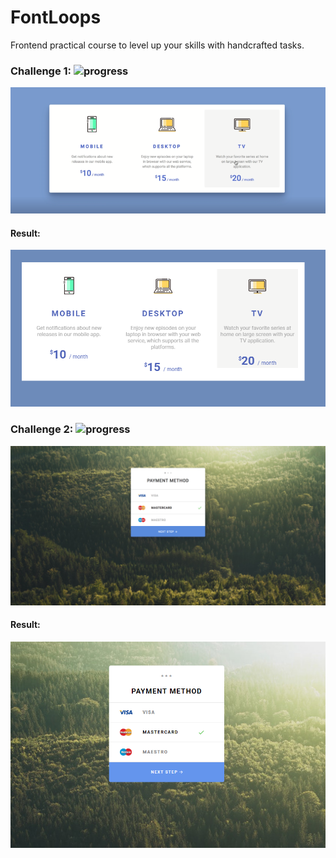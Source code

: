 # FontLoops

Frontend practical course to level up your skills with handcrafted tasks.

### Challenge 1: ![progress](http://progressed.io/bar/99?title=completed "progress")
![Desafio](https://github.com/RenatoSiqueira/StudyFlow/blob/master/FrontLoops/Loop%201%20-%20Step%201/Challenge.png)

#### Result:
![Result](https://github.com/RenatoSiqueira/StudyFlow/blob/master/FrontLoops/Loop%201%20-%20Step%201/Finished.png)


### Challenge 2: ![progress](http://progressed.io/bar/90?title=completed "progress")
![Desafio](https://github.com/RenatoSiqueira/StudyFlow/blob/master/FrontLoops/Loop%201%20-%20Step%202/assets/design/Loop%201%20-%20Step%202.png)

#### Result:
![Result](https://github.com/RenatoSiqueira/StudyFlow/blob/master/FrontLoops/Loop%201%20-%20Step%202/Finished.png)